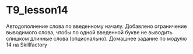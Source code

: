 # T9_lesson14
Автодополнение слова по введенному началу. Добавлено ограничение выводимого слова, чтобы по одной введенной букве не выводить слишком длинные слова (опционально). Домашнее задание по модулю 14 на Skillfactory
